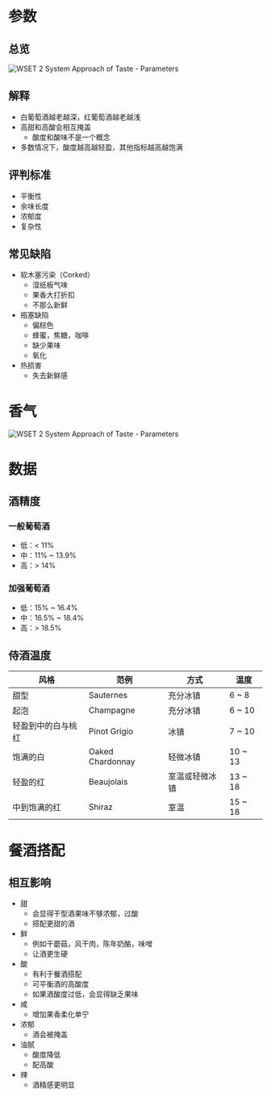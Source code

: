 # 参数

## 总览

![WSET 2 System Approach of Taste - Parameters](https://images.pscpeng.xyz:4433/images/wine/WSET-2/WSET2-SAT-CHS-Parameters.png)

## 解释

- 白葡萄酒越老越深，红葡萄酒越老越浅
- 高甜和高酸会相互掩盖
	- 酸度和酸味不是一个概念
- 多数情况下，酸度越高越轻盈，其他指标越高越饱满

## 评判标准

- 平衡性
- 余味长度
- 浓郁度
- 复杂性

## 常见缺陷

- 软木塞污染（Corked）
	- 湿纸板气味
	- 果香大打折扣
	- 不那么新鲜
- 瓶塞缺陷
	- 偏棕色
	- 蜂蜜，焦糖，咖啡
	- 缺少果味
	- 氧化
- 热损害
	- 失去新鲜感


# 香气

![WSET 2 System Approach of Taste - Parameters](https://images.pscpeng.xyz:4433/images/wine/WSET-2/WSET2-SAT-CHS-Aroma.png)

# 数据

## 酒精度

### 一般葡萄酒

- 低：< 11%
- 中：11% ~ 13.9%
- 高：> 14%

### 加强葡萄酒

- 低：15% ~ 16.4%
- 中：16.5% ~ 18.4%
- 高：> 18.5%

## 侍酒温度

| 风格        | 范例               | 方式      | 温度      |
| --------- | ---------------- | ------- | ------- |
| 甜型        | Sauternes        | 充分冰镇    | 6 ~ 8   |
| 起泡        | Champagne        | 充分冰镇    | 6 ~ 10  |
| 轻盈到中的白与桃红 | Pinot Grigio     | 冰镇      | 7 ~ 10  |
| 饱满的白      | Oaked Chardonnay | 轻微冰镇    | 10 ~ 13 |
| 轻盈的红      | Beaujolais       | 室温或轻微冰镇 | 13 ~ 18 |
| 中到饱满的红    | Shiraz           | 室温      | 15 ~ 18 |

# 餐酒搭配

## 相互影响

- 甜
	- 会显得干型酒果味不够浓郁，过酸
	- 搭配更甜的酒
- 鲜
	- 例如干蘑菇，风干肉，陈年奶酪，味噌
	- 让酒更生硬
- 酸
	- 有利于餐酒搭配
	- 可平衡酒的高酸度
	- 如果酒酸度过低，会显得缺乏果味
- 咸
	- 增加果香柔化单宁
- 浓郁
	- 酒会被掩盖
- 油腻
	- 酸度降低
	- 配高酸
- 辣
	- 酒精感更明显